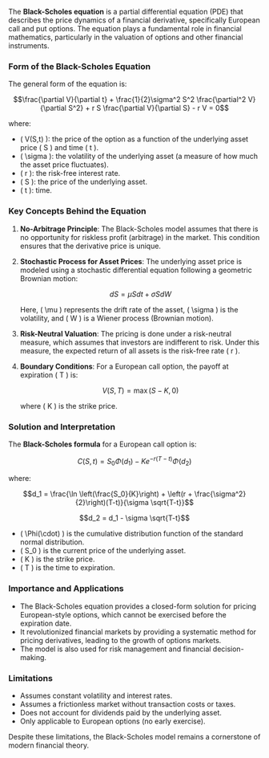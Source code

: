 The **Black-Scholes equation** is a partial differential equation (PDE) that describes the price dynamics of a financial derivative, specifically European call and put options. The equation plays a fundamental role in financial mathematics, particularly in the valuation of options and other financial instruments.

### **Form of the Black-Scholes Equation**

The general form of the equation is:

```math
\frac{\partial V}{\partial t} + \frac{1}{2}\sigma^2 S^2 \frac{\partial^2 V}{\partial S^2} + r S \frac{\partial V}{\partial S} - r V = 0
```

where:
- \( V(S,t) \): the price of the option as a function of the underlying asset price \( S \) and time \( t \).
- \( \sigma \): the volatility of the underlying asset (a measure of how much the asset price fluctuates).
- \( r \): the risk-free interest rate.
- \( S \): the price of the underlying asset.
- \( t \): time.

### **Key Concepts Behind the Equation**
1. **No-Arbitrage Principle**: The Black-Scholes model assumes that there is no opportunity for riskless profit (arbitrage) in the market. This condition ensures that the derivative price is unique.
   
2. **Stochastic Process for Asset Prices**: The underlying asset price is modeled using a stochastic differential equation following a geometric Brownian motion:
   ```math
   dS = \mu S dt + \sigma S dW
   ```
   Here, \( \mu \) represents the drift rate of the asset, \( \sigma \) is the volatility, and \( W \) is a Wiener process (Brownian motion).

3. **Risk-Neutral Valuation**: The pricing is done under a risk-neutral measure, which assumes that investors are indifferent to risk. Under this measure, the expected return of all assets is the risk-free rate \( r \).

4. **Boundary Conditions**: For a European call option, the payoff at expiration \( T \) is:
   ```math
   V(S, T) = \max(S - K, 0)
   ```
   where \( K \) is the strike price.

### **Solution and Interpretation**
The **Black-Scholes formula** for a European call option is:
```math
C(S, t) = S_0 \Phi(d_1) - K e^{-r(T-t)} \Phi(d_2)
```
where:
```math
d_1 = \frac{\ln \left(\frac{S_0}{K}\right) + \left(r + \frac{\sigma^2}{2}\right)(T-t)}{\sigma \sqrt{T-t}}
```
```math
d_2 = d_1 - \sigma \sqrt{T-t}
```

- \( \Phi(\cdot) \) is the cumulative distribution function of the standard normal distribution.
- \( S_0 \) is the current price of the underlying asset.
- \( K \) is the strike price.
- \( T \) is the time to expiration.

### **Importance and Applications**
- The Black-Scholes equation provides a closed-form solution for pricing European-style options, which cannot be exercised before the expiration date.
- It revolutionized financial markets by providing a systematic method for pricing derivatives, leading to the growth of options markets.
- The model is also used for risk management and financial decision-making.

### **Limitations**
- Assumes constant volatility and interest rates.
- Assumes a frictionless market without transaction costs or taxes.
- Does not account for dividends paid by the underlying asset.
- Only applicable to European options (no early exercise).

Despite these limitations, the Black-Scholes model remains a cornerstone of modern financial theory.